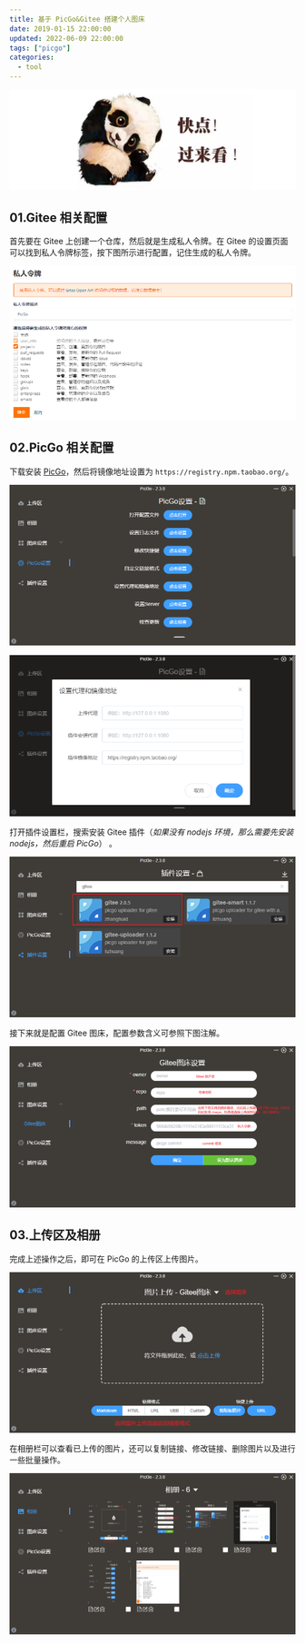 ```yaml
---
title: 基于 PicGo&Gitee 搭建个人图床
date: 2019-01-15 22:00:00
updated: 2022-06-09 22:00:00
tags: ["picgo"]
categories:
  - tool
---
```


![](https://raw.githubusercontent.com/zhoulii/figure-bed/main/fig/panda-banner-1.png)

<!-- more -->

## 01.Gitee 相关配置

首先要在 Gitee 上创建一个仓库，然后就是生成私人令牌。在 Gitee 的设置页面可以找到私人令牌标签，按下图所示进行配置，记住生成的私人令牌。

![](https://raw.githubusercontent.com/zhoulii/figure-bed/main/fig/create_personal_access_token_for_picgo.png)

## 02.PicGo 相关配置

下载安装 [PicGo](https://github.com/Molunerfinn/PicGo/releases)，然后将镜像地址设置为 `https://registry.npm.taobao.org/`。

![](https://raw.githubusercontent.com/zhoulii/figure-bed/main/fig/set_the_mirror_repository_for_picgo_plugin_1.png)

![](https://raw.githubusercontent.com/zhoulii/figure-bed/main/fig/set_the_mirror_repository_for_picgo_plugin_2.png)

打开插件设置栏，搜索安装 Gitee 插件（*如果没有 nodejs 环境，那么需要先安装 nodejs，然后重启 PicGo*） 。

![](https://raw.githubusercontent.com/zhoulii/figure-bed/main/fig/install_gitee_plugin_for_picgo.png)

接下来就是配置 Gitee 图床，配置参数含义可参照下图注解。

![](https://raw.githubusercontent.com/zhoulii/figure-bed/main/fig/config_gitee_plugin_for_pico.png)

## 03.上传区及相册

完成上述操作之后，即可在 PicGo 的上传区上传图片。

![](https://raw.githubusercontent.com/zhoulii/figure-bed/main/fig/upload_image_to_gitee_by_picgo.png)

在相册栏可以查看已上传的图片，还可以复制链接、修改链接、删除图片以及进行一些批量操作。

![](https://raw.githubusercontent.com/zhoulii/figure-bed/main/fig/album_in_picgo.png)

